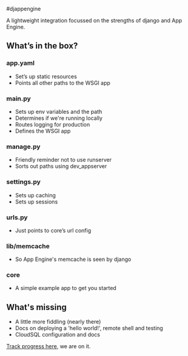 #djappengine

A lightweight integration focussed on the strengths of django and App Engine.

## What’s in the box?

### app.yaml

- Set’s up static resources
- Points all other paths to the WSGI app


### main.py

- Sets up env variables and the path
- Determines if we're running locally
- Routes logging for production
- Defines the WSGI app


### manage.py

- Friendly reminder not to use runserver
- Sorts out paths using dev_appserver

### settings.py

- Sets up caching
- Sets up sessions

### urls.py

- Just points to core’s url config

### lib/memcache

- So App Engine's memcache is seen by django

### core

- A simple example app to get you started


## What's missing

- A little more fiddling (nearly there)
- Docs on deploying a 'hello world!', remote shell and testing
- CloudSQL configuration and docs

[Track progress here](https://github.com/potatolondon/djappengine/issues/milestones), we are on it.